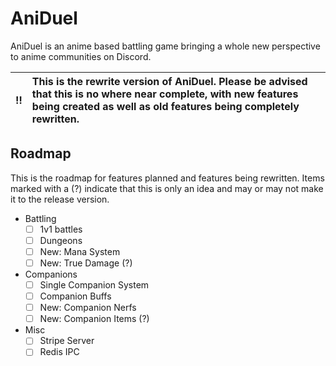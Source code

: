 # AniDuel

AniDuel is an anime based battling game bringing a whole new perspective to anime communities on Discord.


| :bangbang: | This is the rewrite version of AniDuel. Please be advised that this is no where near complete, with new features being created as well as old features being completely rewritten. |
| :--------: | :---------------------------------------------------------------------------------------------------------------------------------------------------------------------- |

## Roadmap

This is the roadmap for features planned and features being rewritten. Items marked with a (?) indicate that this is only an idea and may or may not make it to the release version.

- Battling
    - [ ] 1v1 battles
    - [ ] Dungeons
    - [ ] New: Mana System
    - [ ] New: True Damage (?)

- Companions
    - [ ] Single Companion System
    - [ ] Companion Buffs
    - [ ] New: Companion Nerfs
    - [ ] New: Companion Items (?)

- Misc
    - [ ] Stripe Server
    - [ ] Redis IPC
